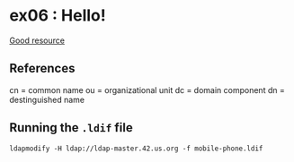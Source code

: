 # ex06 : Hello!
[Good resource](http://www.tldp.org/HOWTO/LDAP-HOWTO/utilities.html)

## References
cn = common name
ou = organizational unit
dc = domain component
dn = destinguished name

## Running the ```.ldif``` file
```
ldapmodify -H ldap://ldap-master.42.us.org -f mobile-phone.ldif
```